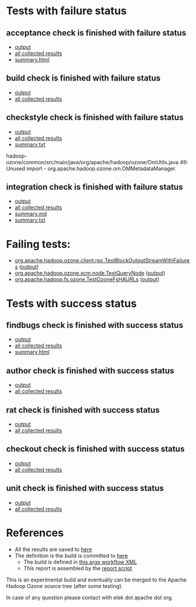 # Tests with failure status

## acceptance check is finished with failure status

   * [output](https://raw.githubusercontent.com/elek/ozone-ci/master/trunk/trunk-nightly-extra-20190930-74rp4/acceptance/output.log)
   * [all collected results](https://github.com/elek/ozone-ci/tree/master/trunk/trunk-nightly-extra-20190930-74rp4/acceptance)
   * [summary.html](https://elek.github.io/ozone-ci/trunk/trunk-nightly-extra-20190930-74rp4/acceptance/summary.html)


## build check is finished with failure status

   * [output](https://raw.githubusercontent.com/elek/ozone-ci/master/trunk/trunk-nightly-extra-20190930-74rp4/build/output.log)
   * [all collected results](https://github.com/elek/ozone-ci/tree/master/trunk/trunk-nightly-extra-20190930-74rp4/build)


## checkstyle check is finished with failure status

   * [output](https://raw.githubusercontent.com/elek/ozone-ci/master/trunk/trunk-nightly-extra-20190930-74rp4/checkstyle/output.log)
   * [all collected results](https://github.com/elek/ozone-ci/tree/master/trunk/trunk-nightly-extra-20190930-74rp4/checkstyle)
   * [summary.txt](https://github.com/elek/ozone-ci/tree/master/trunk/trunk-nightly-extra-20190930-74rp4/checkstyle/summary.txt)

hadoop-ozone/common/src/main/java/org/apache/hadoop/ozone/OmUtils.java
 49: Unused import - org.apache.hadoop.ozone.om.OMMetadataManager.

## integration check is finished with failure status

   * [output](https://raw.githubusercontent.com/elek/ozone-ci/master/trunk/trunk-nightly-extra-20190930-74rp4/integration/output.log)
   * [all collected results](https://github.com/elek/ozone-ci/tree/master/trunk/trunk-nightly-extra-20190930-74rp4/integration)
   * [summary.md](https://github.com/elek/ozone-ci/tree/master/trunk/trunk-nightly-extra-20190930-74rp4/integration/summary.md)
   * [summary.txt](https://github.com/elek/ozone-ci/tree/master/trunk/trunk-nightly-extra-20190930-74rp4/integration/summary.txt)

# Failing tests: 

 * [org.apache.hadoop.ozone.client.rpc.TestBlockOutputStreamWithFailures](hadoop-ozone/integration-test/org.apache.hadoop.ozone.client.rpc.TestBlockOutputStreamWithFailures.txt) ([output](hadoop-ozone/integration-test/org.apache.hadoop.ozone.client.rpc.TestBlockOutputStreamWithFailures-output.txt))
 * [org.apache.hadoop.ozone.scm.node.TestQueryNode](hadoop-ozone/integration-test/org.apache.hadoop.ozone.scm.node.TestQueryNode.txt) ([output](hadoop-ozone/integration-test/org.apache.hadoop.ozone.scm.node.TestQueryNode-output.txt))
 * [org.apache.hadoop.fs.ozone.TestOzoneFsHAURLs](hadoop-ozone/ozonefs/org.apache.hadoop.fs.ozone.TestOzoneFsHAURLs.txt) ([output](hadoop-ozone/ozonefs/org.apache.hadoop.fs.ozone.TestOzoneFsHAURLs-output.txt))


# Tests with success status

## findbugs check is finished with success status

   * [output](https://raw.githubusercontent.com/elek/ozone-ci/master/trunk/trunk-nightly-extra-20190930-74rp4/findbugs/output.log)
   * [all collected results](https://github.com/elek/ozone-ci/tree/master/trunk/trunk-nightly-extra-20190930-74rp4/findbugs)
   * [summary.html](https://elek.github.io/ozone-ci/trunk/trunk-nightly-extra-20190930-74rp4/findbugs/summary.html)


## author check is finished with success status

   * [output](https://raw.githubusercontent.com/elek/ozone-ci/master/trunk/trunk-nightly-extra-20190930-74rp4/author/output.log)
   * [all collected results](https://github.com/elek/ozone-ci/tree/master/trunk/trunk-nightly-extra-20190930-74rp4/author)


## rat check is finished with success status

   * [output](https://raw.githubusercontent.com/elek/ozone-ci/master/trunk/trunk-nightly-extra-20190930-74rp4/rat/output.log)
   * [all collected results](https://github.com/elek/ozone-ci/tree/master/trunk/trunk-nightly-extra-20190930-74rp4/rat)


## checkout check is finished with success status

   * [output](https://raw.githubusercontent.com/elek/ozone-ci/master/trunk/trunk-nightly-extra-20190930-74rp4/checkout/output.log)
   * [all collected results](https://github.com/elek/ozone-ci/tree/master/trunk/trunk-nightly-extra-20190930-74rp4/checkout)


## unit check is finished with success status

   * [output](https://raw.githubusercontent.com/elek/ozone-ci/master/trunk/trunk-nightly-extra-20190930-74rp4/unit/output.log)
   * [all collected results](https://github.com/elek/ozone-ci/tree/master/trunk/trunk-nightly-extra-20190930-74rp4/unit)




# References

 * All the results are saved to [here](https://github.com/elek/ozone-ci/tree/master/trunk/trunk-nightly-extra-20190930-74rp4/)
 * The definition is the build is committed to [here](https://github.com/elek/argo-ozone)
    * The build is defined in [this argo workflow XML](https://github.com/elek/argo-ozone/blob/master/ozone-build.yaml)
    * This report is assembled by the [report script](https://github.com/elek/argo-ozone/blob/master/scripts/report.sh)

This is an experimental build and eventually can be merged to the Apache Hadoop Ozone source tree (after some testing).

In case of any question please contact with elek dot apache dot org.
